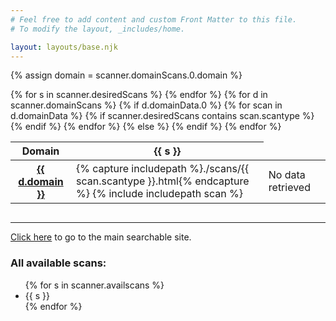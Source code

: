 ```yaml
---
# Feel free to add content and custom Front Matter to this file.
# To modify the layout, _includes/home.

layout: layouts/base.njk
---
```

{% assign domain = scanner.domainScans.0.domain %}

<div style="overflow:auto">
<table class="usa-table">
<thead>
<tr>
<th>Domain</th>
{% for s in scanner.desiredScans   %}
  <th>{{ s }}</th>
{% endfor %}
</tr>
</thead>
{% for d in scanner.domainScans %}
<tr>
<th><a href="{{ d.url }}">{{ d.domain }}</a></th>
{% if d.domainData.0  %}
  {% for scan in d.domainData %}
  {% if scanner.desiredScans contains scan.scantype %}
  <td>
  {% capture includepath %}./scans/{{ scan.scantype }}.html{% endcapture %}
  {% include includepath scan %}
  </td>
  {% endif %}
  {% endfor %}
{% else %}
  <td colspan="{{ scanner.desiredScans.length }}">No data retrieved</td>
{% endif %}
</tr>
{% endfor %}
</table>
</div>

<hr>
<a href="{{ scanner.url }}">Click here</a> to go to the main searchable site.

### All available scans:
<ul>
{% for s in scanner.availscans %}
  <li>{{ s }}</li>
{% endfor %}
</ul>
